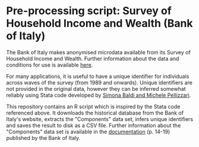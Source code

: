 # Pre-processing script: Survey of Household Income and Wealth (Bank of Italy)

The Bank of Italy makes anonymised microdata available from its Survey of 
Household Income and Wealth. Further information about the data and  
conditions for use is available [here](https://www.bancaditalia.it/statistiche/tematiche/indagini-famiglie-imprese/bilanci-famiglie/distribuzione-microdati/index.html).

For many applications, it is useful to have a unique identifier for individuals 
across waves of the survey (from 1989 and onwards). Unique identifiers are 
not provided in the original data, however they can be inferred somewhat 
reliably using Stata code developed by [Simona Baldi and Michele Pellizzari](https://web.archive.org/web/20190913054023/http://www.frdb.org/language/eng/page/data/scheda/bank-of-italy-survey-of-households-income-and-wealth/doc_pk/9019).

This repository contains an R script which is inspired by the Stata code 
referenced above. It downloads the historical database from the Bank of 
Italy's website, extracts the "Components" data set, infers unique 
identifiers and saves the result to disk as a CSV file. Further information 
about the "Components" data set is available in the [documentation](https://www.bancaditalia.it/statistiche/tematiche/indagini-famiglie-imprese/bilanci-famiglie/documentazione/Shiw-Historical-Database.pdf?language_id=1) (p. 14-19) 
published by the Bank of Italy.
